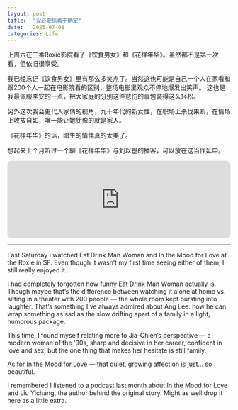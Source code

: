 ```yaml
---
layout: post
title:  "没必要执着于确定"
date:   2025-07-08
categories: Life
---
```


上周六在三番Roxie影院看了《饮食男女》和《花样年华》。虽然都不是第一次看，但依旧很享受。

我已经忘记《饮食男女》里有那么多笑点了。当然这也可能是自己一个人在家看和跟200个人一起在电影院看的区别，整场电影里观众不停地爆发出笑声。
这也是我最佩服李安的一点，把大家庭的分别这件悲伤的事包装得这么轻松。

另外这次我会更代入家倩的视角，九十年代的新女性，在职场上杀伐果断，在情场上收放自如，唯一能让她犹豫的就是家人。

《花样年华》的话，暗生的情愫真的太美了。

想起来上个月听过一个聊《花样年华》与刘以鬯的播客，可以放在这当作延申。

<iframe allow="autoplay *; encrypted-media *; fullscreen *; clipboard-write" frameborder="0" height="175" style="width:100%;max-width:660px;overflow:hidden;border-radius:10px;" sandbox="allow-forms allow-popups allow-same-origin allow-scripts allow-storage-access-by-user-activation allow-top-navigation-by-user-activation" src="https://embed.podcasts.apple.com/us/podcast/%E8%8A%B1%E6%A0%B7%E5%B9%B4%E5%8D%8E-%E4%B8%8E%E5%88%98%E4%BB%A5%E9%AC%AF-%E7%88%B1%E8%80%8C%E4%B8%8D%E5%BE%97%E6%98%AF%E4%B8%AD%E5%9B%BD%E6%96%87%E5%AD%A6%E6%B0%B8%E6%81%92%E7%9A%84%E4%B8%BB%E9%A2%98/id1735695732?i=1000695376919"></iframe>

---

Last Saturday I watched Eat Drink Man Woman and In the Mood for Love at the Roxie in SF.
Even though it wasn’t my first time seeing either of them, I still really enjoyed it.

I had completely forgotten how funny Eat Drink Man Woman actually is.
Though maybe that’s the difference between watching it alone at home vs. sitting in a theater with 200 people — the whole room kept bursting into laughter.
That’s something I’ve always admired about Ang Lee: 
how he can wrap something as sad as the slow drifting apart of a family in a light, humorous package.

This time, I found myself relating more to Jia-Chien’s perspective — a modern woman of the '90s, sharp and decisive in her career, 
confident in love and sex, but the one thing that makes her hesitate is still family.

As for In the Mood for Love — that quiet, growing affection is just… so beautiful.

I remembered I listened to a podcast last month about In the Mood for Love and Liu Yichang, the author behind the original story. 
Might as well drop it here as a little extra.



